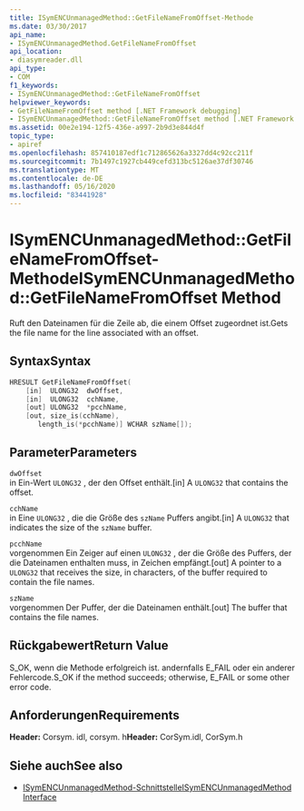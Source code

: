 ```yaml
---
title: ISymENCUnmanagedMethod::GetFileNameFromOffset-Methode
ms.date: 03/30/2017
api_name:
- ISymENCUnmanagedMethod.GetFileNameFromOffset
api_location:
- diasymreader.dll
api_type:
- COM
f1_keywords:
- ISymENCUnmanagedMethod::GetFileNameFromOffset
helpviewer_keywords:
- GetFileNameFromOffset method [.NET Framework debugging]
- ISymENCUnmanagedMethod::GetFileNameFromOffset method [.NET Framework debugging]
ms.assetid: 00e2e194-12f5-436e-a997-2b9d3e844d4f
topic_type:
- apiref
ms.openlocfilehash: 857410187edf1c712865626a3327dd4c92cc211f
ms.sourcegitcommit: 7b1497c1927cb449cefd313bc5126ae37df30746
ms.translationtype: MT
ms.contentlocale: de-DE
ms.lasthandoff: 05/16/2020
ms.locfileid: "83441928"
---
```

# <a name="isymencunmanagedmethodgetfilenamefromoffset-method"></a><span data-ttu-id="cb447-102">ISymENCUnmanagedMethod::GetFileNameFromOffset-Methode</span><span class="sxs-lookup"><span data-stu-id="cb447-102">ISymENCUnmanagedMethod::GetFileNameFromOffset Method</span></span>
<span data-ttu-id="cb447-103">Ruft den Dateinamen für die Zeile ab, die einem Offset zugeordnet ist.</span><span class="sxs-lookup"><span data-stu-id="cb447-103">Gets the file name for the line associated with an offset.</span></span>  
  
## <a name="syntax"></a><span data-ttu-id="cb447-104">Syntax</span><span class="sxs-lookup"><span data-stu-id="cb447-104">Syntax</span></span>  
  
```cpp  
HRESULT GetFileNameFromOffset(  
    [in]  ULONG32  dwOffset,  
    [in]  ULONG32  cchName,  
    [out] ULONG32  *pcchName,  
    [out, size_is(cchName),  
       length_is(*pcchName)] WCHAR szName[]);  
```  
  
## <a name="parameters"></a><span data-ttu-id="cb447-105">Parameter</span><span class="sxs-lookup"><span data-stu-id="cb447-105">Parameters</span></span>  
 `dwOffset`  
 <span data-ttu-id="cb447-106">in Ein-Wert `ULONG32` , der den Offset enthält.</span><span class="sxs-lookup"><span data-stu-id="cb447-106">[in] A `ULONG32` that contains the offset.</span></span>  
  
 `cchName`  
 <span data-ttu-id="cb447-107">in Eine `ULONG32` , die die Größe des `szName` Puffers angibt.</span><span class="sxs-lookup"><span data-stu-id="cb447-107">[in] A `ULONG32` that indicates the size of the `szName` buffer.</span></span>  
  
 `pcchName`  
 <span data-ttu-id="cb447-108">vorgenommen Ein Zeiger auf einen `ULONG32` , der die Größe des Puffers, der die Dateinamen enthalten muss, in Zeichen empfängt.</span><span class="sxs-lookup"><span data-stu-id="cb447-108">[out] A pointer to a `ULONG32` that receives the size, in characters, of the buffer required to contain the file names.</span></span>  
  
 `szName`  
 <span data-ttu-id="cb447-109">vorgenommen Der Puffer, der die Dateinamen enthält.</span><span class="sxs-lookup"><span data-stu-id="cb447-109">[out] The buffer that contains the file names.</span></span>  
  
## <a name="return-value"></a><span data-ttu-id="cb447-110">Rückgabewert</span><span class="sxs-lookup"><span data-stu-id="cb447-110">Return Value</span></span>  
 <span data-ttu-id="cb447-111">S_OK, wenn die Methode erfolgreich ist. andernfalls E_FAIL oder ein anderer Fehlercode.</span><span class="sxs-lookup"><span data-stu-id="cb447-111">S_OK if the method succeeds; otherwise, E_FAIL or some other error code.</span></span>  
  
## <a name="requirements"></a><span data-ttu-id="cb447-112">Anforderungen</span><span class="sxs-lookup"><span data-stu-id="cb447-112">Requirements</span></span>  
 <span data-ttu-id="cb447-113">**Header:** Corsym. idl, corsym. h</span><span class="sxs-lookup"><span data-stu-id="cb447-113">**Header:** CorSym.idl, CorSym.h</span></span>  
  
## <a name="see-also"></a><span data-ttu-id="cb447-114">Siehe auch</span><span class="sxs-lookup"><span data-stu-id="cb447-114">See also</span></span>

- [<span data-ttu-id="cb447-115">ISymENCUnmanagedMethod-Schnittstelle</span><span class="sxs-lookup"><span data-stu-id="cb447-115">ISymENCUnmanagedMethod Interface</span></span>](isymencunmanagedmethod-interface.md)
